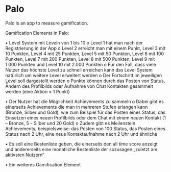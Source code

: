 # Palo
Palo is an app to measure gamification.

Gamification Elements in Palo:

•	Level System mit Leveln von 1 bis 10
o	Level 1 hat man nach der Registrierung in der App
o	Level 2 erreicht man mit einem Punkt, Level 3 mit 10 Punkten, Level 4 mit 25 Punkten, Level 5 mit 50 Punkten, Level 6 mit 100 Punkten, Level 7 mit 200 Punkten, Level 8 mit 500 Punkten, Level 9 mit 1.000 Punkten und Level 10 mit 2.000 Punkten
o	Für den Fall, dass viele Nutzer das höchste Level zu schnell erreichen kann das Level System natürlich um weitere Level erweitert werden
o	Der Fortschritt im jeweiligen Level soll dargestellt werden
o	Punkte können durch das Posten von Status, Ändern des Profilbilds oder Aufnahme von Chat Kontakten gesammelt werden (eine Aktion = 1 Punkt)

•	Der Nutzer hat die Möglichkeit Achievements zu sammeln
o	Dabei gibt es einerseits Achievements die man in mehreren Stufen erlangen kann (Bronze, Silber und Gold), wie zum Beispiel für das Posten eines Status, das Einsetzen eines neuen Profilbilds oder dem Chat mit einem neuen Kontakt (1 – Bronze, 5 – Silber und 20 Gold)
o	Zudem gibt es Meilenstein Achievements, beispielsweise: das Posten von 100 Status, das Posten eines Status nach 2 Uhr, eine neue Kontaktaufnahme nach 2 Uhr und ähnliche

•	Es soll eine Bestenliste geben, die einerseits den all time score anzeigt und andererseits eine monatliche Bestenliste der sozusagen „zuletzt am aktivsten Nutzern“

•	Ein weiteres Gamification Element
